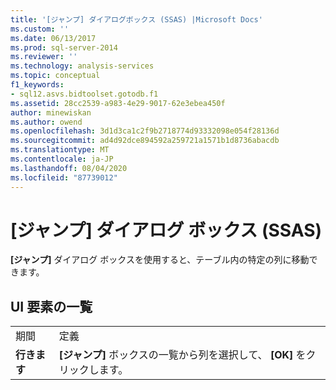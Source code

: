 ```yaml
---
title: '[ジャンプ] ダイアログボックス (SSAS) |Microsoft Docs'
ms.custom: ''
ms.date: 06/13/2017
ms.prod: sql-server-2014
ms.reviewer: ''
ms.technology: analysis-services
ms.topic: conceptual
f1_keywords:
- sql12.asvs.bidtoolset.gotodb.f1
ms.assetid: 28cc2539-a983-4e29-9017-62e3ebea450f
author: minewiskan
ms.author: owend
ms.openlocfilehash: 3d1d3ca1c2f9b2718774d93332098e054f28136d
ms.sourcegitcommit: ad4d92dce894592a259721a1571b1d8736abacdb
ms.translationtype: MT
ms.contentlocale: ja-JP
ms.lasthandoff: 08/04/2020
ms.locfileid: "87739012"
---
```

# <a name="go-to-dialog-box-ssas"></a>[ジャンプ] ダイアログ ボックス (SSAS)
  **[ジャンプ]** ダイアログ ボックスを使用すると、テーブル内の特定の列に移動できます。  
  
## <a name="ui-element-list"></a>UI 要素の一覧  
  
|||  
|-|-|  
|期間|定義|  
|**行きます**|**[ジャンプ]** ボックスの一覧から列を選択して、 **[OK]** をクリックします。|  
  
  
